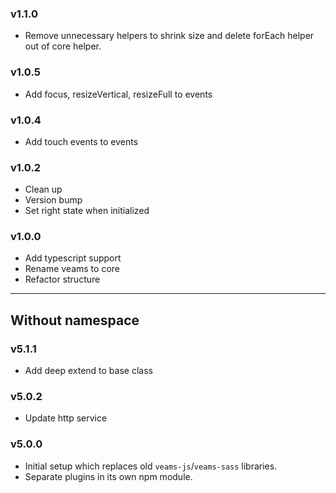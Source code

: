 ### v1.1.0
- Remove unnecessary helpers to shrink size and delete forEach helper out of core helper. 

### v1.0.5
- Add focus, resizeVertical, resizeFull to events

### v1.0.4
- Add touch events to events

### v1.0.2 
- Clean up
- Version bump
- Set right state when initialized

### v1.0.0
- Add typescript support
- Rename veams to core
- Refactor structure

---------------

## Without namespace

### v5.1.1
- Add deep extend to base class

### v5.0.2
- Update http service

### v5.0.0
- Initial setup which replaces old `veams-js`/`veams-sass` libraries.
- Separate plugins in its own npm module.